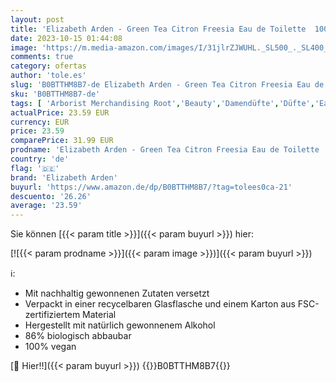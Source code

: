```yaml
---
layout: post
title: 'Elizabeth Arden - Green Tea Citron Freesia Eau de Toilette  100ml  leichter  frischer  Sommerduft '
date: 2023-10-15 01:44:08
image: 'https://m.media-amazon.com/images/I/31jlrZJWUHL._SL500_._SL400_.jpg'
comments: true
category: ofertas
author: 'tole.es'
slug: 'B0BTTHM8B7-de Elizabeth Arden - Green Tea Citron Freesia Eau de Toilette...'
sku: 'B0BTTHM8B7-de'
tags: [ 'Arborist Merchandising Root','Beauty','Damendüfte','Düfte','Eau de Toilette für Damen','Kosmetik','elizabeth arden','🇩🇪', ]
actualPrice: 23.59 EUR
currency: EUR
price: 23.59
comparePrice: 31.99 EUR
prodname: 'Elizabeth Arden - Green Tea Citron Freesia Eau de Toilette  100ml  leichter  frischer  Sommerduft '
country: 'de'
flag: '🇩🇪'
brand: 'Elizabeth Arden'
buyurl: 'https://www.amazon.de/dp/B0BTTHM8B7/?tag=tolees0ca-21'
descuento: '26.26'
average: '23.59'
---
```


Sie können [{{< param title >}}]({{< param buyurl >}}) hier:

[![{{< param prodname >}}]({{< param image >}})]({{< param buyurl >}})

ℹ️:

- Mit nachhaltig gewonnenen Zutaten versetzt
- Verpackt in einer recycelbaren Glasflasche und einem Karton aus FSC-zertifiziertem Material
- Hergestellt mit natürlich gewonnenem Alkohol
- 86% biologisch abbaubar
- 100% vegan

[🛒 Hier!!]({{< param buyurl >}})
{{<world>}}B0BTTHM8B7{{</world>}}
